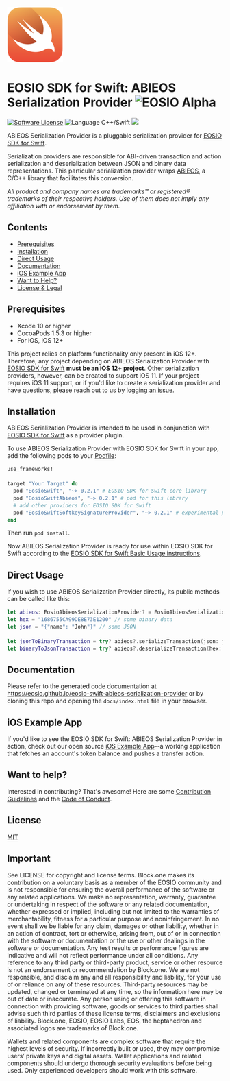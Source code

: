 ![Swift Logo](https://github.com/EOSIO/eosio-swift-abieos-serialization-provider/raw/master/img/swift-logo.png)
# EOSIO SDK for Swift: ABIEOS Serialization Provider ![EOSIO Alpha](https://img.shields.io/badge/EOSIO-Alpha-blue.svg)

[![Software License](https://img.shields.io/badge/license-MIT-lightgrey.svg)](https://github.com/EOSIO/eosio-swift/blob/master/LICENSE)
![Language C++/Swift](https://img.shields.io/badge/Language-C%2B%2B%2FSwift-yellow.svg)
![](https://img.shields.io/badge/Deployment%20Target-iOS%2012-blue.svg)

ABIEOS Serialization Provider is a pluggable serialization provider for [EOSIO SDK for Swift](https://github.com/EOSIO/eosio-swift).

Serialization providers are responsible for ABI-driven transaction and action serialization and deserialization between JSON and binary data representations. This particular serialization provider wraps [ABIEOS](https://github.com/EOSIO/abieos), a C/C++ library that facilitates this conversion.

*All product and company names are trademarks™ or registered® trademarks of their respective holders. Use of them does not imply any affiliation with or endorsement by them.*

## Contents

- [Prerequisites](#prerequisites)
- [Installation](#installation)
- [Direct Usage](#direct-usage)
- [Documentation](#documentation)
- [iOS Example App](#ios-example-app)
- [Want to Help?](#want-to-help)
- [License & Legal](#license)

## Prerequisites

* Xcode 10 or higher
* CocoaPods 1.5.3 or higher
* For iOS, iOS 12+

This project relies on platform functionality only present in iOS 12+. Therefore, any project depending on ABIEOS Serialization Provider with [EOSIO SDK for Swift](https://github.com/EOSIO/eosio-swift) **must be an iOS 12+ project**. Other serialization providers, however, can be created to support iOS 11. If your project requires iOS 11 support, or if you'd like to create a serialization provider and have questions, please reach out to us by [logging an issue](https://github.com/EOSIO/eosio-swift-abieos-serialization-provider/issues/new).

## Installation

ABIEOS Serialization Provider is intended to be used in conjunction with [EOSIO SDK for Swift](https://github.com/EOSIO/eosio-swift) as a provider plugin.

To use ABIEOS Serialization Provider with EOSIO SDK for Swift in your app, add the following pods to your [Podfile](https://guides.cocoapods.org/syntax/podfile.html):

```ruby
use_frameworks!

target "Your Target" do
  pod "EosioSwift", "~> 0.2.1" # EOSIO SDK for Swift core library
  pod "EosioSwiftAbieos", "~> 0.2.1" # pod for this library
  # add other providers for EOSIO SDK for Swift
  pod "EosioSwiftSoftkeySignatureProvider", "~> 0.2.1" # experimental provider for development only
end
```

Then run `pod install`.

Now ABIEOS Serialization Provider is ready for use within EOSIO SDK for Swift according to the [EOSIO SDK for Swift Basic Usage instructions](https://github.com/EOSIO/eosio-swift/tree/master#basic-usage).

## Direct Usage

If you wish to use ABIEOS Serialization Provider directly, its public methods can be called like this:

```swift
let abieos: EosioAbieosSerializationProvider? = EosioAbieosSerializationProvider()
let hex = "1686755CA99DE8E73E1200" // some binary data
let json = "{"name": "John"}" // some JSON

let jsonToBinaryTransaction = try? abieos?.serializeTransaction(json: json)
let binaryToJsonTransaction = try? abieos?.deserializeTransaction(hex: hex)
```

## Documentation

Please refer to the generated code documentation at https://eosio.github.io/eosio-swift-abieos-serialization-provider or by cloning this repo and opening the `docs/index.html` file in your browser.

## iOS Example App

If you'd like to see the EOSIO SDK for Swift: ABIEOS Serialization Provider in action, check out our open source [iOS Example App](https://github.com/EOSIO/eosio-swift-ios-example-app)--a working application that fetches an account's token balance and pushes a transfer action.

## Want to help?

Interested in contributing? That's awesome! Here are some [Contribution Guidelines](https://github.com/EOSIO/eosio-swift-abieos-serialization-provider/blob/master/CONTRIBUTING.md) and the [Code of Conduct](https://github.com/EOSIO/eosio-swift-abieos-serialization-provider/blob/master/CONTRIBUTING.md#conduct).

## License

[MIT](https://github.com/EOSIO/eosio-swift-abieos-serialization-provider/blob/master/LICENSE)

## Important

See LICENSE for copyright and license terms.  Block.one makes its contribution on a voluntary basis as a member of the EOSIO community and is not responsible for ensuring the overall performance of the software or any related applications.  We make no representation, warranty, guarantee or undertaking in respect of the software or any related documentation, whether expressed or implied, including but not limited to the warranties of merchantability, fitness for a particular purpose and noninfringement. In no event shall we be liable for any claim, damages or other liability, whether in an action of contract, tort or otherwise, arising from, out of or in connection with the software or documentation or the use or other dealings in the software or documentation. Any test results or performance figures are indicative and will not reflect performance under all conditions.  Any reference to any third party or third-party product, service or other resource is not an endorsement or recommendation by Block.one.  We are not responsible, and disclaim any and all responsibility and liability, for your use of or reliance on any of these resources. Third-party resources may be updated, changed or terminated at any time, so the information here may be out of date or inaccurate.  Any person using or offering this software in connection with providing software, goods or services to third parties shall advise such third parties of these license terms, disclaimers and exclusions of liability.  Block.one, EOSIO, EOSIO Labs, EOS, the heptahedron and associated logos are trademarks of Block.one.

Wallets and related components are complex software that require the highest levels of security.  If incorrectly built or used, they may compromise users’ private keys and digital assets. Wallet applications and related components should undergo thorough security evaluations before being used.  Only experienced developers should work with this software.
